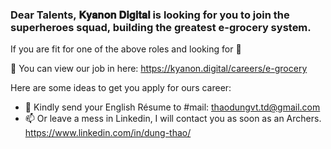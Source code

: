 ### Dear Talents, 𝐊𝐲𝐚𝐧𝐨𝐧 𝐃𝐢𝐠𝐢𝐭𝐚𝐥 is looking for you to join the superheroes squad, building the greatest e-grocery system.
If you are fit for one of the above roles and looking for 👋

🌱 You can view our job in here: https://kyanon.digital/careers/e-grocery

Here are some ideas to get you apply for ours career:
- 🔭 Kindly send your English Résume to #mail: thaodungvt.td@gmail.com
- 📫 Or leave a mess in Linkedin, I will contact you as soon as an Archers. 
https://www.linkedin.com/in/dung-thao/

<!--
**dung-thao/dung-thao** is a ✨ _special_ ✨ repository because its `README.md` (this file) appears on your GitHub profile.

Here are some ideas to get you started:

- 🔭 I’m a girl with lots of enthusiasm in Human Resources
- 🌱 I’m currently learning some framework so Can you teach me ?
- 🤔 I’m looking for help with some position in Kyanon Digital.
- 📫 How to reach me: 
https://www.linkedin.com/in/dung-thao/
-->
